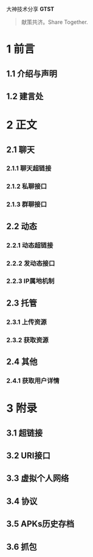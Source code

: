 大神技术分享 
__GTST__
> 献策共济。Share Together.

# 1 前言
## 1.1 介绍与声明
## 1.2 建言处
# 2 正文
## 2.1 聊天
### 2.1.1 聊天超链接
### 2.1.2 私聊接口
### 2.1.3 群聊接口
## 2.2 动态
### 2.2.1 动态超链接
### 2.2.2 发动态接口
### 2.2.3 IP属地机制
## 2.3 托管
### 2.3.1 上传资源
### 2.3.2 获取资源
## 2.4 其他
### 2.4.1 获取用户详情
# 3 附录
## 3.1 超链接
## 3.2 URI接口
## 3.3 虚拟个人网络
## 3.4 协议
## 3.5 APKs历史存档
## 3.6 抓包
